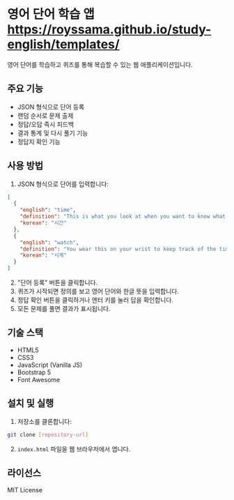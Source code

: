 # 영어 단어 학습 앱  https://royssama.github.io/study-english/templates/

영어 단어를 학습하고 퀴즈를 통해 복습할 수 있는 웹 애플리케이션입니다.

## 주요 기능

- JSON 형식으로 단어 등록
- 랜덤 순서로 문제 출제
- 정답/오답 즉시 피드백
- 결과 통계 및 다시 풀기 기능
- 정답지 확인 기능

## 사용 방법

1. JSON 형식으로 단어를 입력합니다:
```json
[
  {
    "english": "time",
    "definition": "This is what you look at when you want to know what hour it is.",
    "korean": "시간"
  },
  {
    "english": "watch",
    "definition": "You wear this on your wrist to keep track of the time.",
    "korean": "시계"
  }
]
```

2. "단어 등록" 버튼을 클릭합니다.
3. 퀴즈가 시작되면 정의를 보고 영어 단어와 한글 뜻을 입력합니다.
4. 정답 확인 버튼을 클릭하거나 엔터 키를 눌러 답을 확인합니다.
5. 모든 문제를 풀면 결과가 표시됩니다.

## 기술 스택

- HTML5
- CSS3
- JavaScript (Vanilla JS)
- Bootstrap 5
- Font Awesome

## 설치 및 실행

1. 저장소를 클론합니다:
```bash
git clone [repository-url]
```

2. `index.html` 파일을 웹 브라우저에서 엽니다.

## 라이선스

MIT License 